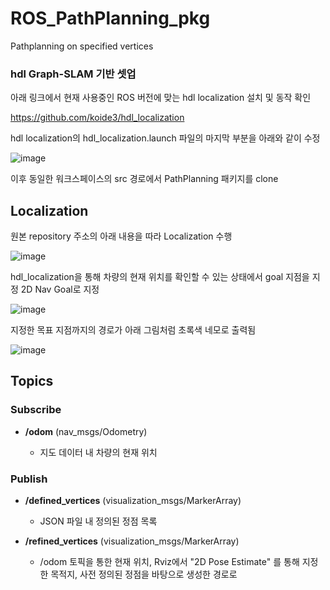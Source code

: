 # ROS_PathPlanning_pkg
Pathplanning on specified vertices

### hdl Graph-SLAM 기반 셋업

아래 링크에서 현재 사용중인 ROS 버전에 맞는 hdl localization 설치 및 동작 확인

https://github.com/koide3/hdl_localization

hdl localization의 hdl_localization.launch 파일의 마지막 부분을 아래와 같이 수정

![image](https://user-images.githubusercontent.com/40351426/167768765-bb9f5361-6eda-45ba-9336-10d662cef7f1.png)

<node pkg="path_planning" type="dijkstra_path.py" name="path_planning" output="screen" >
    <param name="json_file" value="$(find path_planning)/data/20211104_map.json" />
</node>

이후 동일한 워크스페이스의 src 경로에서 PathPlanning 패키지를 clone

## Localization

원본 repository 주소의 아래 내용을 따라 Localization 수행

![image](https://user-images.githubusercontent.com/40351426/167769126-3ed58c32-4261-497c-9b17-87cbf1879e68.png)

hdl_localization을 통해 차량의 현재 위치를 확인할 수 있는 상태에서 goal 지점을 지정 2D Nav Goal로 지정

![image](https://user-images.githubusercontent.com/40351426/167769344-62c46cbc-41b9-4a3f-b33b-dbd001deabcb.png)

지정한 목표 지점까지의 경로가 아래 그림처럼 초록색 네모로 출력됨

![image](https://user-images.githubusercontent.com/40351426/167769458-a1f9d96e-ea90-4395-8085-487d1fa8f2fa.png)

## Topics

### Subscribe

- **/odom** (nav_msgs/Odometry)

  - 지도 데이터 내 차량의 현재 위치

### Publish

- **/defined_vertices** (visualization_msgs/MarkerArray)

  - JSON 파일 내 정의된 정점 목록

- **/refined_vertices** (visualization_msgs/MarkerArray)

  - /odom 토픽을 통한 현재 위치, Rviz에서 "2D Pose Estimate" 를 통해 지정한 목적지, 사전 정의된 정점을 바탕으로 생성한 경로로

